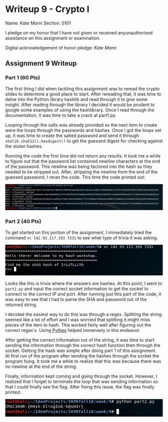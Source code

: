 Writeup 9 - Crypto I
=====

Name: *Kate Mann*
Section: *0101*

I pledge on my honor that I have not given or received anyunauthorized assistance on this assignment or examination.

Digital acknowledgement of honor pledge: *Kate Mann*

## Assignment 9 Writeup

### Part 1 (60 Pts)
The first thing I did when tackling this assignment was to reread the crypto slides to determine a good place to start. 
After rereading that, it was time to delve into the Python library hashlib and read through it to give some insight.
After reading through the library I decided it would be prudent to google some examples of using the hashlibrary.
Once I read through the documentation, it was time to take a crack at part1.py. 

Looping through the salts was already provided so the next item to create were the loops through the passwords and 
hashes. Once I got the loops set up, it was time to create the salted password and send it through 
`shalib.sha512().hexdigest()` to get the guessed digest for checking against the stolen hashes. 

Running the code the first time did not return any results. It took me a while to figure out that the password list
contained newline characters at the end of the password. This newline was being factored into the hash so they needed
to be stripped out. After, stripping the newline from the end of the guessed password, I reran the code. This time
the code printed out: 

![printout](part1Run.png)

### Part 2 (40 Pts)

To get started on this portion of the assignment, I immediately tried the command `nc 142.93.117.193 7331` to see what
type of trivia it was asking. 

![first look](firstLook.png)

Looks like this is trivia where the answers are hashes. At this point, I went to `part2.py` and input the correct socket
information to get the socket to connect to the correct IP and port. After running just this part of the code, 
it was easy to see that I had to parse the SHA and password out of the returned string. 

I decided the easiest way to do this was through a regex. Splitting the string seemed like a lot of effort and I was 
worried that splitting it might miss pieces of the item to hash. This worked fairly well after figuring out the correct
regex's. Using [Pythex](https://pythex.org/) helped immensely in this endeavor. 

After getting the correct information out of the string, it was time to start sending the information through the 
correct hash function then through the socket. Getting the hash was simple after doing part 1 of this assignment.  
At first run of the program after sending the hashes through the socket the program hung. It took me a while to 
realize that this was because there was no newline at the end of the string. 

Finally, information kept coming and going through the socket. However, I realized that I forget to terminate the 
loop that was sending information so that I could finally see the flag. After fixing this issue, 
the flag was finally printed. 

![flag](flag.png)


